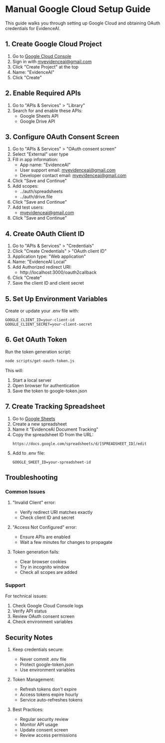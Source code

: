 # Manual Google Cloud Setup Guide

This guide walks you through setting up Google Cloud and obtaining OAuth credentials for EvidenceAI.

## 1. Create Google Cloud Project

1. Go to [Google Cloud Console](https://console.cloud.google.com)
2. Sign in with myevidenceai@gmail.com
3. Click "Create Project" at the top
4. Name: "EvidenceAI"
5. Click "Create"

## 2. Enable Required APIs

1. Go to "APIs & Services" > "Library"
2. Search for and enable these APIs:
   - Google Sheets API
   - Google Drive API

## 3. Configure OAuth Consent Screen

1. Go to "APIs & Services" > "OAuth consent screen"
2. Select "External" user type
3. Fill in app information:
   - App name: "EvidenceAI"
   - User support email: myevidenceai@gmail.com
   - Developer contact email: myevidenceai@gmail.com
4. Click "Save and Continue"
5. Add scopes:
   - ../auth/spreadsheets
   - ../auth/drive.file
6. Click "Save and Continue"
7. Add test users:
   - myevidenceai@gmail.com
8. Click "Save and Continue"

## 4. Create OAuth Client ID

1. Go to "APIs & Services" > "Credentials"
2. Click "Create Credentials" > "OAuth client ID"
3. Application type: "Web application"
4. Name: "EvidenceAI Local"
5. Add Authorized redirect URI:
   - http://localhost:3000/oauth2callback
6. Click "Create"
7. Save the client ID and client secret

## 5. Set Up Environment Variables

Create or update your .env file with:
```env
GOOGLE_CLIENT_ID=your-client-id
GOOGLE_CLIENT_SECRET=your-client-secret
```

## 6. Get OAuth Token

Run the token generation script:
```bash
node scripts/get-oauth-token.js
```

This will:
1. Start a local server
2. Open browser for authentication
3. Save the token to google-token.json

## 7. Create Tracking Spreadsheet

1. Go to [Google Sheets](https://sheets.google.com)
2. Create a new spreadsheet
3. Name it "EvidenceAI Document Tracking"
4. Copy the spreadsheet ID from the URL:
   ```
   https://docs.google.com/spreadsheets/d/[SPREADSHEET_ID]/edit
   ```
5. Add to .env file:
   ```env
   GOOGLE_SHEET_ID=your-spreadsheet-id
   ```

## Troubleshooting

### Common Issues

1. "Invalid Client" error:
   - Verify redirect URI matches exactly
   - Check client ID and secret

2. "Access Not Configured" error:
   - Ensure APIs are enabled
   - Wait a few minutes for changes to propagate

3. Token generation fails:
   - Clear browser cookies
   - Try in incognito window
   - Check all scopes are added

### Support

For technical issues:
1. Check Google Cloud Console logs
2. Verify API status
3. Review OAuth consent screen
4. Check environment variables

## Security Notes

1. Keep credentials secure:
   - Never commit .env file
   - Protect google-token.json
   - Use environment variables

2. Token Management:
   - Refresh tokens don't expire
   - Access tokens expire hourly
   - Service auto-refreshes tokens

3. Best Practices:
   - Regular security review
   - Monitor API usage
   - Update consent screen
   - Review access permissions
